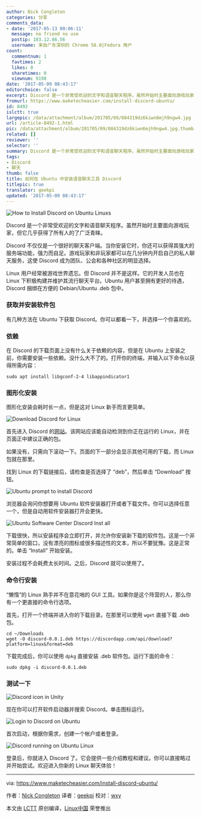 ```yaml
---
author: Nick Congleton
categories: 分享
comments_data:
- date: '2017-05-13 00:06:11'
  message: no friend no use
  postip: 183.12.86.56
  username: 来自广东深圳的 Chrome 58.0|Fedora 用户
count:
  commentnum: 1
  favtimes: 2
  likes: 0
  sharetimes: 0
  viewnum: 9198
date: '2017-05-09 08:43:17'
editorchoice: false
excerpt: Discord 是一个非常受欢迎的文字和语音聊天程序。虽然开始时主要面向游戏玩家，但它几乎获得了所有人的了广泛青睐。
fromurl: https://www.maketecheasier.com/install-discord-ubuntu/
id: 8492
islctt: true
largepic: /data/attachment/album/201705/09/084319dz6kiwn6mjh9ngw4.jpg
url: /article-8492-1.html
pic: /data/attachment/album/201705/09/084319dz6kiwn6mjh9ngw4.jpg.thumb.jpg
related: []
reviewer: ''
selector: ''
summary: Discord 是一个非常受欢迎的文字和语音聊天程序。虽然开始时主要面向游戏玩家，但它几乎获得了所有人的了广泛青睐。
tags:
- Discord
- 聊天
thumb: false
title: 如何在 Ubuntu 中安装语音聊天工具 Discord
titlepic: true
translator: geekpi
updated: '2017-05-09 08:43:17'
---
```


![](/data/attachment/album/201705/09/084319dz6kiwn6mjh9ngw4.jpg "How to Install Discord on Ubuntu Linuxs")


Discord 是一个非常受欢迎的文字和语音聊天程序。虽然开始时主要面向游戏玩家，但它几乎获得了所有人的了广泛青睐。


Discord 不仅仅是一个很好的聊天客户端。当你安装它时，你还可以获得其强大的服务端功能，强力而自足。游戏玩家和非玩家都可以在几分钟内开启自己的私人聊天服务，这使 Discord 成为团队、公会和各种社区的明显选择。


Linux 用户经常被游戏世界遗忘。但 Discord 并不是这样。它的开发人员也在 Linux 下积极构建并维护其流行聊天平台。Ubuntu 用户甚至拥有更好的待遇，Discord 捆绑在方便的 Debian/Ubuntu .deb 包中。


### 获取并安装软件包


有几种方法在 Ubuntu 下获取 Discord。你可以都看一下，并选择一个你喜欢的。


### 依赖


在 Discord 的下载页面上没有什么关于依赖的内容，但是在 Ubuntu 上安装之前，你需要安装一些依赖。没什么大不了的。打开你的终端，并输入以下命令以获得所需内容：



```
sudo apt install libgconf-2-4 libappindicator1

```

### 图形化安装


图形化安装会耗时长一点，但是这对 Linux 新手而言更简单。


![Download Discord for Linux](/data/attachment/album/201705/09/084321c4o9d54m388ca24o.jpg "Download Discord for Linux")


首先进入 Discord 的[网站](https://discordapp.com/download)。该网站应该能自动检测到你正在运行的 Linux，并在页面正中建议正确的包。


如果没有，只需向下滚动一下。页面的下一部分会显示其他可用的下载，而 Linux 包就在那里。


找到 Linux 的下载链接后，请检查是否选择了 “deb”，然后单击 “Download” 按钮。


![Ubuntu prompt to install Discord](/data/attachment/album/201705/09/084322ircv4753zbb3443l.jpg "Ubuntu prompt to install Discord")


浏览器会询问你想要用 Ubuntu 软件安装器打开或者下载文件。你可以选择任意一个，但是自动用软件安装器打开会更快。


![Ubuntu Software Center Discord Inst all](/data/attachment/album/201705/09/084323qmmn31jcw7vmx3ku.jpg "Ubuntu Software Center Discord Inst all")


下载很快，所以安装程序会立即打开，并允许你安装新下载的软件包。这是一个非常简单的窗口，没有漂亮的图标或很多描述性的文本，所以不要犹豫。这是正常的。单击 “Install” 开始安装。


安装过程不会耗费太长时间。之后，Discord 就可以使用了。


### 命令行安装


“懒惰”的 Linux 熟手并不在意花哨的 GUI 工具。如果你是这个阵营的人，那么你有一个更直接的命令行选项。


首先，打开一个终端并进入你的下载目录。在那里可以使用 `wget` 直接下载 .deb 包。



```
cd ~/Downloads 
wget -O discord-0.0.1.deb https://discordapp.com/api/download?platform=linux&format=deb

```

下载完成后，你可以使用 `dpkg` 直接安装 .deb 软件包。运行下面的命令：



```
sudo dpkg -i discord-0.0.1.deb

```

### 测试一下


![Discord icon in Unity](/data/attachment/album/201705/09/084324rnrtrt7iffcgrym6.jpg "Discord icon in Unity")


现在你可以打开软件启动器并搜索 Discord。单击图标运行。


![Login to Discord on Ubuntu](/data/attachment/album/201705/09/084325r9h5d90uvsoh09xp.jpg "Login to Discord on Ubuntu")


首次启动，根据你需求，创建一个帐户或者登录。


![Discord running on Ubuntu Linux](/data/attachment/album/201705/09/084328b0j79cx9c84tq509.jpg "Discord running on Ubuntu Linux")


登录后，你就进入 Discord 了。它会提供一些介绍教程和建议。你可以直接略过并开始尝试。欢迎进入你新的 Linux 聊天体验！




---


via: <https://www.maketecheasier.com/install-discord-ubuntu/>


作者：[Nick Congleton](https://www.maketecheasier.com/author/nickcongleton/) 译者：[geekpi](https://github.com/geekpi) 校对：[wxy](https://github.com/wxy)


本文由 [LCTT](https://github.com/LCTT/TranslateProject) 原创编译，[Linux中国](https://linux.cn/) 荣誉推出